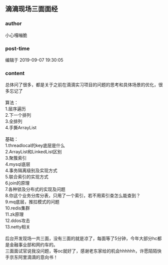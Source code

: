 ## 滴滴现场三面面经
### author 
小心嘎嘣脆
### post-time 

编辑于  2019-09-07 19:30:05
### content 
<div class="post-topic-des nc-post-content">
 <div>
  总体问了很多，都是关于之前在滴滴实习项目的问题的思考和具体场景的优化，很多忘记了
 </div>
 <div>
  <br/>
 </div>
 <div>
  算法：
 </div>
 <div>
  1.层序遍历
 </div>
 <div>
  2.下一个排列
 </div>
 <div>
  3.全排列
 </div>
 <div>
  4.手撕ArrayList
 </div>
 <div>
  <br/>
 </div>
 <div>
  基础：
 </div>
 <div>
  1.threadlocal的key底层是什么
 </div>
 <div>
  2.ArrayList和LinkedList区别
 </div>
 <div>
  3.聚簇索引
 </div>
 <div>
  4.mysql底层
 </div>
 <div>
  4.事务隔离级别及实现方式
 </div>
 <div>
  5.联合索引的实现方式
 </div>
 <div>
  6.join的原理
 </div>
 <div>
  7.各种锁及分布式的实现及问题
 </div>
 <div>
  8.你这个业务分库分表，只用了一个索引，若不用索引查怎么能查到？
 </div>
 <div>
  9.mq底层，推拉模式的问题
 </div>
 <div>
  10.redis集群
 </div>
 <div>
  11.zk原理
 </div>
 <div>
  12.ddos攻击
 </div>
 <div>
  13.netty相关
 </div>
 <div>
  <br/>
 </div>
 <div>
  后台开发现场一共三面，没有三面的就是凉了，每面等了5分钟，今年大部分hc都是金融事业部和网约车的。
 </div>
 <div>
  三面面试官说我没问题，等oc就好了，感谢老东家给的机会hhhhhh，许愿陌陌快手京东阿里滴滴的意向书！
 </div>
</div>
